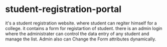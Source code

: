 # student-registration-portal
it's a student registration website. where student can regiter himself for a college.
it contains a form for registartion of student.
there is an admin login where the administrater can control the data entry of any student and manage the list.
Admin also can Change the Form attributes dynamically.
